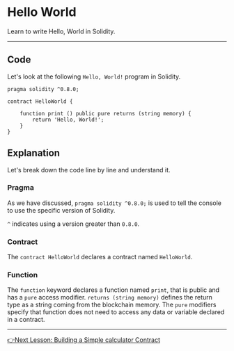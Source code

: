 # Hello World
Learn to write Hello, World in Solidity.

---

## Code
Let's look at the following `Hello, World!` program in Solidity.

```solidity
pragma solidity ^0.8.0;

contract HelloWorld {

    function print () public pure returns (string memory) {       
        return 'Hello, World!';             
    } 
}
```

## Explanation
Let's break down the code line by line and understand it.

### Pragma

As we have discussed, `pragma solidity ^0.8.0;` is used to tell the console to use the specific version of Solidity.

`^` indicates using a version greater than `0.8.0`.

### Contract

The `contract HelloWorld` declares a contract named `HelloWorld`.

### Function

The `function` keyword declares a function named `print`, that is public and has a `pure` access modifier.
`returns (string memory)` defines the return type as a string coming from the blockchain memory.
The `pure` modifiers specify that function does not need to access any data or variable declared in a contract.

---
[👉Next Lesson: Building a Simple calculator Contract](https://github.com/MunimIftikhar/Beginner-s-Tutorial-on-Building-a-Calculator-in-Solidity-Using-Remix/blob/main/Building%20a%20Simple%20Calculator%20Contract.md)
